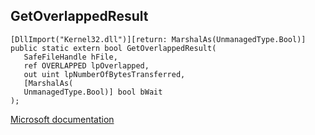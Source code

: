 ## GetOverlappedResult

```
[DllImport("Kernel32.dll")][return: MarshalAs(UnmanagedType.Bool)]
public static extern bool GetOverlappedResult(
   SafeFileHandle hFile,
   ref OVERLAPPED lpOverlapped,
   out uint lpNumberOfBytesTransferred,
   [MarshalAs(
   UnmanagedType.Bool)] bool bWait
);
```

[Microsoft documentation](https://docs.microsoft.com/en-us/windows/win32/api/fileapi/nf-fileapi-getoverlappedresult)
